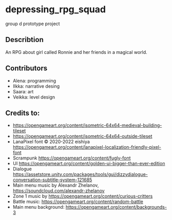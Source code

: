 # depressing_rpg_squad
group d prototype project

## Describtion
An RPG about girl called Ronnie and her friends in a magical world.

## Contributors

- Alena: programming
- Ilkka: narrative desing
- Saara: art
- Veikka: level design

## Credits to:
- https://opengameart.org/content/isometric-64x64-medieval-building-tileset
- https://opengameart.org/content/isometric-64x64-outside-tileset
- LanaPixel font © 2020-2022 eishiya https://opengameart.org/content/lanapixel-localization-friendly-pixel-font
- Scrampunk https://opengameart.org/content/fugly-font
- UI https://opengameart.org/content/golden-ui-bigger-than-ever-edition
- Dialogue https://assetstore.unity.com/packages/tools/gui/dizzydialogue-conversation-subtitle-system-121685
- Main menu music by Alexandr Zhelanov, https://soundcloud.com/alexandr-zhelanov
- Zone 1 music by https://opengameart.org/content/curious-critters
- Battle music: https://opengameart.org/content/random-battle
- Main menu background: https://opengameart.org/content/backgrounds-3
